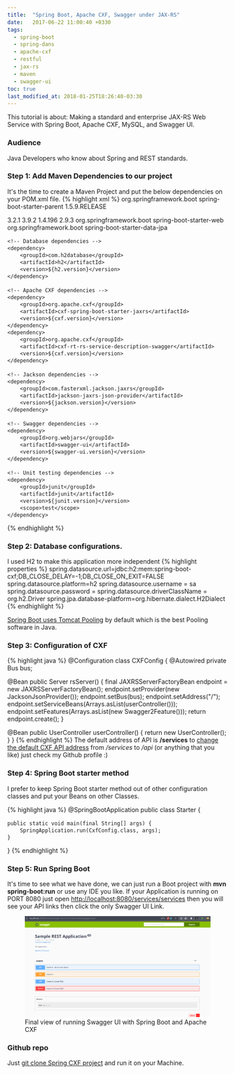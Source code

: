```yaml
---
title:  "Spring Boot, Apache CXF, Swagger under JAX-RS"
date:   2017-06-22 11:00:40 +0330
tags:
  - spring-boot
  - spring-dans
  - apache-cxf
  - restful
  - jax-rs
  - maven
  - swagger-ui
toc: true
last_modified_at: 2018-01-25T18:26:40-03:30
---
```

This tutorial is about: Making a standard and enterprise JAX-RS Web Service with Spring Boot, Apache CXF, MySQL, and Swagger UI.

### Audience
Java Developers who know about Spring and REST standards.

### Step 1: Add Maven Dependencies to our project
It's the time to create a Maven Project and put the below dependencies on your POM.xml file.
{% highlight xml %}
<parent>
    <groupId>org.springframework.boot</groupId>
    <artifactId>spring-boot-starter-parent</artifactId>
    <version>1.5.9.RELEASE</version>
</parent>

<properties>
    <cxf.version>3.2.1</cxf.version>
    <swagger-ui.version>3.9.2</swagger-ui.version>
    <h2.version>1.4.196</h2.version>
    <jackson.version>2.9.3</jackson.version>
</properties>

<dependencies>
    <!-- spring dependencies -->
    <dependency>
        <groupId>org.springframework.boot</groupId>
        <artifactId>spring-boot-starter-web</artifactId>
    </dependency>
    <dependency>
        <groupId>org.springframework.boot</groupId>
        <artifactId>spring-boot-starter-data-jpa</artifactId>
    </dependency>

    <!-- Database dependencies -->
    <dependency>
        <groupId>com.h2database</groupId>
        <artifactId>h2</artifactId>
        <version>${h2.version}</version>
    </dependency>

    <!-- Apache CXF dependencies -->
    <dependency>
        <groupId>org.apache.cxf</groupId>
        <artifactId>cxf-spring-boot-starter-jaxrs</artifactId>
        <version>${cxf.version}</version>
    </dependency>
    <dependency>
        <groupId>org.apache.cxf</groupId>
        <artifactId>cxf-rt-rs-service-description-swagger</artifactId>
        <version>${cxf.version}</version>
    </dependency>

    <!-- Jackson dependencies -->
    <dependency>
        <groupId>com.fasterxml.jackson.jaxrs</groupId>
        <artifactId>jackson-jaxrs-json-provider</artifactId>
        <version>${jackson.version}</version>
    </dependency>

    <!-- Swagger dependencies -->
    <dependency>
        <groupId>org.webjars</groupId>
        <artifactId>swagger-ui</artifactId>
        <version>${swagger-ui.version}</version>
    </dependency>

    <!-- Unit testing dependencies -->
    <dependency>
        <groupId>junit</groupId>
        <artifactId>junit</artifactId>
        <version>${junit.version}</version>
        <scope>test</scope>
    </dependency>
</dependencies>
{% endhighlight %}

### Step 2: Database configurations.
I used H2 to make this application more independent
{% highlight properties %}
spring.datasource.url=jdbc:h2:mem:spring-boot-cxf;DB_CLOSE_DELAY=-1;DB_CLOSE_ON_EXIT=FALSE
spring.datasource.platform=h2
spring.datasource.username = sa
spring.datasource.password =
spring.datasource.driverClassName = org.h2.Driver
spring.jpa.database-platform=org.hibernate.dialect.H2Dialect
{% endhighlight %}

[Spring Boot uses Tomcat Pooling][Spring-Boot-uses-Tomcat-Pooling] by default which is the best Pooling software in Java.

### Step 3: Configuration of CXF
{% highlight java %}
@Configuration
class CXFConfig {
  @Autowired
  private Bus bus;

  @Bean
  public Server rsServer() {
      final JAXRSServerFactoryBean endpoint = new JAXRSServerFactoryBean();
      endpoint.setProvider(new JacksonJsonProvider());
      endpoint.setBus(bus);
      endpoint.setAddress("/");
      endpoint.setServiceBeans(Arrays.<Object>asList(userController()));
      endpoint.setFeatures(Arrays.asList(new Swagger2Feature()));
      return endpoint.create();
  }

  @Bean
  public UserController userController() {
      return new UserController();
  }
}
{% endhighlight %}
The default address of API is **/services** to [change the default CXF API address][change-the-default-CXF-API-address] from */services* to */api* (or anything that you like) just check my Github profile :)  

### Step 4: Spring Boot starter method
I prefer to keep Spring Boot starter method out of other configuration classes and put your Beans on other Classes.

{% highlight java %}
@SpringBootApplication
public class Starter {

    public static void main(final String[] args) {
        SpringApplication.run(CxfConfig.class, args);
    }
}
{% endhighlight %}

### Step 5: Run Spring Boot
It's time to see what we have done, we can just run a Boot project with **mvn spring-boot:run** or use any IDE you like. If your Application is running on PORT 8080 just open [http://localhost:8080/services/services](http://localhost:8080/services/services) then you will see your API links then click the only Swagger UI Link.

<figure>
  <img src="/assets/images/spring-boot-cxf-swagger-ui.png">
  <figcaption>Final view of running Swagger UI with Spring Boot and Apache CXF</figcaption>
</figure>

### Github repo
Just [git clone Spring CXF project][git-clone-Spring-CXF-project] and run it on your Machine.

[since-Spring-4.x-Jackson-support-has-been-improved]: https://spring.io/blog/2014/12/02/latest-jackson-integration-improvements-in-spring
[Spring-Boot-uses-Tomcat-Pooling]: https://docs.spring.io/spring-boot/docs/current/reference/html/boot-features-sql.html#boot-features-connect-to-production-database
[change-the-default-CXF-API-address]: https://github.com/coditori/coditori/blob/master/java/spring-boot-cxf/src/main/java/com/massoudafrashteh/code/starter/CxfConfig.java
[git-clone-Spring-CXF-project]: https://github.com/coditori/coditori/tree/master/java/spring-boot-cxf
